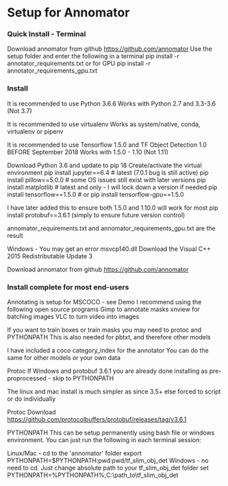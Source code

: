 # Setup for Annomator


### Quick Install - Terminal
Download annomator from github https://github.com/annomator
Use the setup folder and enter the following in a terminal
pip install -r annotator_requirements.txt
or for GPU 
pip install -r annotator_requirements_gpu.txt


### Install
It is recommended to use Python 3.6.6
Works with Python 2.7 and 3.3-3.6 (Not 3.7)

It is recommended to use virtualenv
Works as system/native, conda, virtualenv or pipenv

It is recommended to use Tensorflow 1.5.0 and TF Object Detection 1.0 BEFORE September 2018
Works with 1.5.0 - 1.10 (Not 1.11)

Download Python 3.6 and update to pip 18
Create/activate the virtual environment
pip install jupyter==6.4 # latest (7.0.1 bug is still active) 
pip install pillow==5.0.0 # some OS issues still exist with later versions 
pip install matplotlib # latest and only - I will lock down a version if needed 
pip install tensorflow==1.5.0 # or pip install tensorflow-gpu==1.5.0

I have later added this to ensure both 1.5.0 and 1.10.0 will work for most
pip install protobuf==3.6.1 (simply to ensure future version control)

annomator_requirements.txt and annomator_requirements_gpu.txt are the result

Windows - You may get an error msvcp140.dll
Download the Visual C++ 2015 Redistributable Update 3

Download annomator from github
https://github.com/annomator

### Install complete for most end-users

Annotating is setup for MSCOCO - see Demo
I recommend using the following open source programs
Gimp to annotate masks xnview for batching images VLC to turn video into images

If you want to train boxes or train masks you may need to protoc and PYTHONPATH
This is also needed for pbtxt, and therefore other models

I have included a coco category_index for the annotator
You can do the same for other models or your own data

Protoc
If Windows and protobuf 3.6.1 you are already done installing as pre-proprocessed - skip to PYTHONPATH

The linux and mac install is much simpler as since 3.5+ else forced to script or do individually

Protoc Download
https://github.com/protocolbuffers/protobuf/releases/tag/v3.6.1

PYTHONPATH
This can be setup permanently using bash file or windows environment. You can just run the following in each terminal session:

Linux/Mac - cd to the 'annomator' folder export PYTHONPATH=$PYTHONPATH:pwd:pwd/tf_slim_obj_det Windows - no need to cd. Just change absolute path to your tf_slim_obj_det folder set PYTHONPATH=%PYTHONPATH%;C:\path_to\tf_slim_obj_det